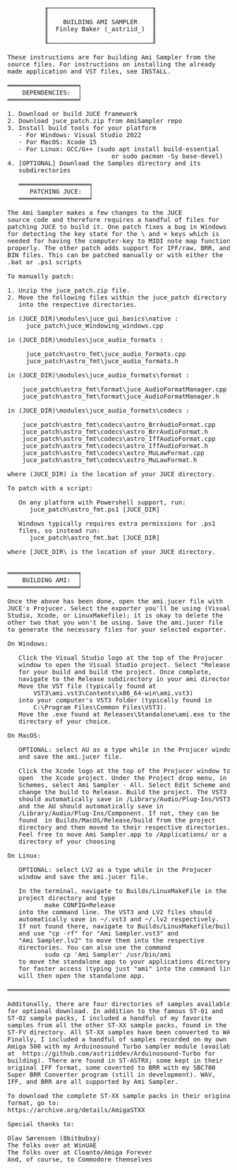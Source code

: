<pre>

          ╓────────────────────────────╖
          ║                            ║
          ║    BUILDING AMI SAMPLER    ║
          ║  Finley Baker (_astriid_)  ║
          ║                            ║
          ╙────────────────────────────╜

These instructions are for building Ami Sampler from the 
source files. For instructions on installing the already 
made application and VST files, see INSTALL.

═══════════════════╕
    DEPENDENCIES:  │
═══════════════════╛

1. Download or build JUCE framework
2. Download juce_patch.zip from AmiSampler repo
3. Install build tools for your platform
   - For Windows: Visual Studio 2022
   - For MacOS: Xcode 15
   - For Linux: GCC/G++ (sudo apt install build-essential 
                            or sudo pacman -Sy base-devel)
4. [OPTIONAL] Download the Samples directory and its
   subdirectories

   ═══════════════════╕ 
      PATCHING JUCE:  │ 
   ═══════════════════╛ 

The Ami Sampler makes a few changes to the JUCE 
source code and therefore requires a handful of files for
patching JUCE to build it. One patch fixes a bug in Windows
for detecting the key state for the \ and = keys which is
needed for having the computer-key to MIDI note map function
properly. The other patch adds support for IFF/raw, BRR, and
BIN files. This can be patched manually or with either the
.bat or .ps1 scripts

To manually patch:

1. Unzip the juce_patch.zip file.
2. Move the following files within the juce_patch directory
   into the respective directories.

in (JUCE_DIR)\modules\juce_gui_basics\native :
     juce_patch\juce_Windowing_windows.cpp

in (JUCE_DIR)\modules\juce_audio_formats :

     juce_patch\astro_fmt\juce_audio_formats.cpp
     juce_patch\astro_fmt\juce_audio_formats.h

in (JUCE_DIR)\modules\juce_audio_formats\format :

    juce_patch\astro_fmt\format\juce_AudioFormatManager.cpp
    juce_patch\astro_fmt\format\juce_AudioFormatManager.h

in (JUCE_DIR)\modules\juce_audio_formats\codecs :

    juce_patch\astro_fmt\codecs\astro_BrrAudioFormat.cpp
    juce_patch\astro_fmt\codecs\astro_BrrAudioFormat.h
    juce_patch\astro_fmt\codecs\astro_IffAudioFormat.cpp
    juce_patch\astro_fmt\codecs\astro_IffAudioFormat.h
    juce_patch\astro_fmt\codecs\astro_MuLawFormat.cpp
    juce_patch\astro_fmt\codecs\astro_MuLawFormat.h

where (JUCE_DIR) is the location of your JUCE directory.

To patch with a script:

   On any platform with Powershell support, run:
      juce_patch\astro_fmt.ps1 [JUCE_DIR]

   Windows typically requires extra permissions for .ps1 
   files, so instead run:
      juce_patch\astro_fmt.bat [JUCE_DIR]

where [JUCE_DIR\ is the location of your JUCE directory.


═══════════════════╕
    BUILDING AMI:  │
═══════════════════╛

Once the above has been done, open the ami.jucer file with 
JUCE's Projucer. Select the exporter you'll be using (Visual
Studio, Xcode, or LinuxMakefile); it is okay to delete the
other two that you won't be using. Save the ami.jucer file 
to generate the necessary files for your selected exporter.

On Windows:

   Click the Visual Studio logo at the top of the Projucer 
   window to open the Visual Studio project. Select "Release" 
   for your build and build the project. Once complete, 
   navigate to the Release subdirectory in your ami directory. 
   Move the VST file (typically found at 
       VST3\ami.vst3\Contents\x86_64-win\ami.vst3) 
   into your computer's VST3 folder (typically found in 
       C:\Program Files\Common Files\VST3). 
   Move the .exe found at Releases\Standalone\ami.exe to the 
   directory of your choice.

On MacOS:

   OPTIONAL: select AU as a type while in the Projucer window
   and save the ami.jucer file.

   Click the Xcode logo at the top of the Projucer window to 
   open  the Xcode project. Under the Project drop menu, in 
   Schemes, select Ami Sampler - All. Select Edit Scheme and 
   change the build to Release. Build the project. The VST3 
   should automatically save in /Library/Audio/Plug-Ins/VST3 
   and the AU should automatically save in 
   /Library/Audio/Plug-Ins/Component. If not, they can be 
   found  in Builds/MacOS/Release/build from the project 
   directory and then moved to their respective directories. 
   Feel free to move Ami Sampler.app to /Applications/ or a
   directory of your choosing

On Linux:

   OPTIONAL: select LV2 as a type while in the Projucer 
   window and save the ami.jucer file.

   In the terminal, navigate to Builds/LinuxMakeFile in the
   project directory and type 
          make CONFIG=Release 
   into the command line. The VST3 and LV2 files should 
   automatically save in ~/.vst3 and ~/.lv2 respectively. 
   If not found there, navigate to Builds/LinuxMakefile/build
   and use "cp -rf" for "Ami Sampler.vst3" and 
   "Ami Sampler.lv2" to move them into the respective 
   directories. You can also use the command
          sudo cp 'Ami Sampler' /usr/bin/ami
   to move the standalone app to your applications directory
   for faster access (typing just "ami" into the command line
   will then open the standalone app.

═══════════════════════════════════════════════════════════════════

Additonally, there are four directories of samples available
for optional download. In addition to the famous ST-01 and
ST-02 sample packs, I included a handful of my favorite
samples from all the other ST-XX sample packs, found in the
ST-FV directory. All ST-XX samples have been converted to WAV.
Finally, I included a handful of samples recorded on my own
Amiga 500 with my Arduinosound Turbo sampler module (available
at  https://github.com/astriiddev/Arduinosound-Turbo for 
building). There are found in ST-ASTRX; some kept in their
original IFF format, some coverted to BRR with my SBC700
Super BRR Converter program (still in development). WAV,
IFF, and BRR are all supported by Ami Sampler.

To download the complete ST-XX sample packs in their original
format, go to:
https://archive.org/details/AmigaSTXX

Special thanks to:

Olav Sørensen (8bitbubsy)
The folks over at WinUAE
The folks over at Cloanto/Amiga Forever
And, of course, to Commodore themselves
</pre>
